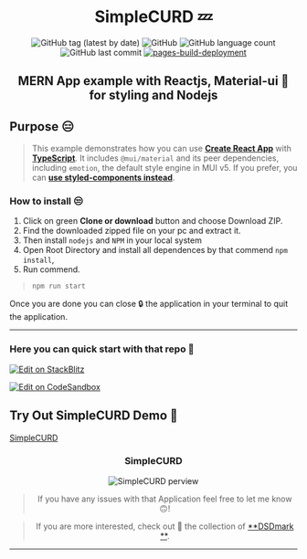 <div align="center">

# SimpleCURD 💤

![GitHub tag (latest by date)](https://img.shields.io/github/v/tag/DSDmark/SimpleCURD)
![GitHub](https://img.shields.io/github/license/DSDmark/SimpleCURD)
![GitHub language count](https://img.shields.io/github/languages/count/DSDmark/SimpleCURD)
![GitHub last commit](https://img.shields.io/github/last-commit/DSDmark/SimpleCURD)
[![pages-build-deployment](https://github.com/DSDmark/TodoList/actions/workflows/pages/pages-build-deployment/badge.svg?branch=gh-pages)](https://github.com/DSDmark/TodoList/actions/workflows/pages/pages-build-deployment)

##  MERN App example with Reactjs, Material-ui 🚀 for styling and Nodejs

<div align="left">

## Purpose 😑

> This example demonstrates how you can use [**Create React App**](https://github.com/facebookincubator/create-react-app) with [**TypeScript**](https://github.com/Microsoft/TypeScript).
It includes `@mui/material` and its peer dependencies, including `emotion`, the default style engine in MUI v5.
If you prefer, you can [**use styled-components instead**](https://mui.com/material-ui/guides/interoperability/#styled-components).

</div>

<div align="left">

### How to install 😒

1. Click on green **Clone or download** button and choose Download ZIP.
2. Find the downloaded zipped file on your pc and extract it.
3. Then install `nodejs` and `NPM` in your local system
4. Open Root Directory and install all dependences by that commend `npm install`,
5. Run commend.
> ```npm run start```

Once you are done you can close 🔒 the application in your terminal to quit the application.

</div>

---

<div align="left">

### Here you can quick start with that repo 👼

<!-- #default-branch-switch -->

[![Edit on StackBlitz](https://developer.stackblitz.com/img/open_in_stackblitz.svg)](https://stackblitz.com/github/mui/material-ui/tree/master/examples/create-react-app-with-typescript)

<!-- #default-branch-switch -->

[![Edit on CodeSandbox](https://codesandbox.io/static/img/play-codesandbox.svg)](https://codesandbox.io/s/github/mui/material-ui/tree/master/examples/create-react-app-with-typescript)

</div>

<div align="left">

## Try Out SimpleCURD Demo 🚀

<a href="https://dsdmark.github.io/SimpleCURD/" alt="SimpleWeb">SimpleCURD</a>

</div>

### SimpleCURD

![SimpleCURD perview](public/images/perview.gif "SimpleCURD")

> If you have any issues with that Application feel free to let me know 🙃!

> If you are more interested, check out 🥺 the collection of [ **DSDmark
**](https://github.com/DSDmark"DSDmark").

---

</div>
